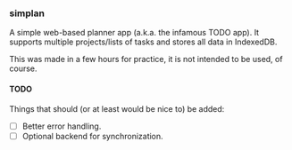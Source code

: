 ### simplan

A simple web-based planner app (a.k.a. the infamous TODO app). It supports multiple projects/lists of tasks and stores all data in IndexedDB.

This was made in a few hours for practice, it is not intended to be used, of course.

#### TODO

Things that should (or at least would be nice to) be added:
- [ ] Better error handling.
- [ ] Optional backend for synchronization.